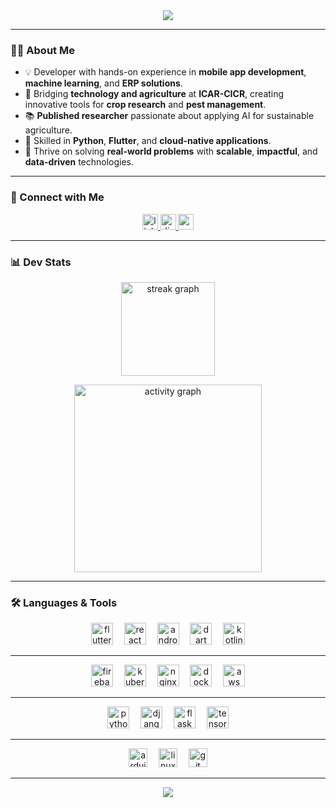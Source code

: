 <div align="center">
  <img style="100%" src="https://capsule-render.vercel.app/api?type=rounded&height=50&section=header&reversal=false&text=Hey%20%F0%9F%91%8B,%20I'm%20Vishnu%20S&fontSize=30&fontAlign=50&fontAlignY=50&rotate=0&stroke=-&descAlign=50&descAlignY=50&color=gradient"  />
</div>

---

### 👨‍💻 About Me  

- 💡 Developer with hands-on experience in **mobile app development**, **machine learning**, and **ERP solutions**.  
- 🌾 Bridging **technology and agriculture** at **ICAR-CICR**, creating innovative tools for **crop research** and **pest management**.  
- 📚 **Published researcher** passionate about applying AI for sustainable agriculture.  
- 🐍 Skilled in **Python**, **Flutter**, and **cloud-native applications**.  
- 🚀 Thrive on solving **real-world problems** with **scalable**, **impactful**, and **data-driven** technologies.  

---

### 🤝 Connect with Me  

<div align="center">
  <a href="https://www.linkedin.com/in/vishnu-s-891376212/" target="_blank">
    <img src="https://img.shields.io/static/v1?message=LinkedIn&logo=linkedin&label=&color=0077B5&logoColor=white&labelColor=&style=for-the-badge" height="25" alt="linkedin logo"  />
  </a>
  <a href="https://discord.com/channels/@me" target="_blank">
    <img src="https://img.shields.io/static/v1?message=Discord&logo=discord&label=&color=7289DA&logoColor=white&labelColor=&style=for-the-badge" height="25" alt="discord logo"  />
  </a>
  <img src="https://img.shields.io/static/v1?message=Gmail&logo=gmail&label=&color=D14836&logoColor=white&labelColor=&style=for-the-badge" height="25" alt="gmail logo"  />
</div>

---

### 📊 Dev Stats  

<p align="center">
  <!-- GitHub Streak -->
  <img src="https://github-readme-streak-stats.herokuapp.com/?user=vishnu81003&theme=dracula&hide_border=false&border_radius=5" height="150" alt="streak graph" />
</p>

<p align="center">
  <!-- Activity Graph -->
  <img src="https://github-readme-activity-graph.vercel.app/graph?username=vishnu81003&radius=16&theme=react&area=true&hide_border=false" height="300" alt="activity graph" />
</p>

---

### 🛠️ Languages & Tools  

<div align="center">
  <img src="https://cdn.jsdelivr.net/gh/devicons/devicon/icons/flutter/flutter-original.svg" height="35" alt="flutter logo"  />
  <img width="10" />
  <img src="https://cdn.simpleicons.org/react/61DAFB" height="35" alt="react logo"  />
  <img width="10" />
  <img src="https://cdn.simpleicons.org/android/3DDC84" height="35" alt="android logo"  />
  <img width="10" />
  <img src="https://cdn.simpleicons.org/dart/0175C2" height="35" alt="dart logo"  />
  <img width="10" />
  <img src="https://cdn.jsdelivr.net/gh/devicons/devicon/icons/kotlin/kotlin-original.svg" height="35" alt="kotlin logo"  />
</div>

---

<div align="center">
  <img src="https://cdn.jsdelivr.net/gh/devicons/devicon/icons/firebase/firebase-plain.svg" height="35" alt="firebase logo"  />
  <img width="10" />
  <img src="https://cdn.jsdelivr.net/gh/devicons/devicon/icons/kubernetes/kubernetes-plain.svg" height="35" alt="kubernetes logo"  />
  <img width="10" />
  <img src="https://cdn.simpleicons.org/nginx/009639" height="35" alt="nginx logo"  />
  <img width="10" />
  <img src="https://cdn.jsdelivr.net/gh/devicons/devicon/icons/docker/docker-original.svg" height="35" alt="docker logo"  />
  <img width="10" />
  <img src="https://skillicons.dev/icons?i=aws" height="35" alt="aws logo"  />
</div>

---

<div align="center">
  <img src="https://skillicons.dev/icons?i=python" height="35" alt="python logo"  />
  <img width="10" />
  <img src="https://skillicons.dev/icons?i=django" height="35" alt="django logo"  />
  <img width="10" />
  <img src="https://skillicons.dev/icons?i=flask" height="35" alt="flask logo"  />
  <img width="10" />
  <img src="https://skillicons.dev/icons?i=tensorflow" height="35" alt="tensorflow logo"  />
</div>

---

<div align="center">
  <img src="https://skillicons.dev/icons?i=arduino" height="30" alt="arduino logo"  />
  <img width="10" />
  <img src="https://cdn.jsdelivr.net/gh/devicons/devicon/icons/linux/linux-original.svg" height="30" alt="linux logo"  />
  <img width="10" />
  <img src="https://cdn.simpleicons.org/git/F05032" height="30" alt="git logo"  />
</div>

---

<div align="center">
  <img src="https://capsule-render.vercel.app/api?type=rounded&height=50&section=footer&text=Thanks%20for%20visiting!%20⭐&fontSize=20&color=gradient" />
</div>
